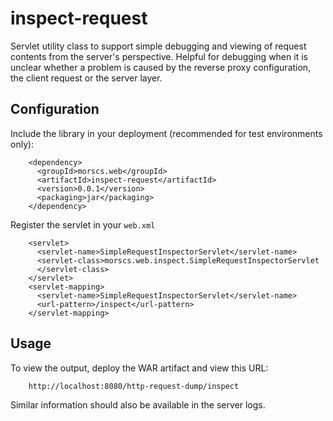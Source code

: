 # inspect-request

Servlet utility class to support simple debugging and viewing of request contents from the 
server's perspective. Helpful for debugging when it is unclear whether a problem is caused by the 
reverse proxy configuration, the client request or the server layer.

## Configuration

Include the library in your deployment (recommended for test environments only):

        <dependency>
          <groupId>morscs.web</groupId>
          <artifactId>inspect-request</artifactId>
          <version>0.0.1</version>
          <packaging>jar</packaging>
        </dependency>

Register the servlet in your `web.xml`

        <servlet>
          <servlet-name>SimpleRequestInspectorServlet</servlet-name>
          <servlet-class>morscs.web.inspect.SimpleRequestInspectorServlet
          </servlet-class>
        </servlet>
        <servlet-mapping>
          <servlet-name>SimpleRequestInspectorServlet</servlet-name>
          <url-pattern>/inspect</url-pattern>
        </servlet-mapping>

## Usage

To view the output, deploy the WAR artifact and view this URL:

        http://localhost:8080/http-request-dump/inspect

Similar information should also be available in the server logs.


